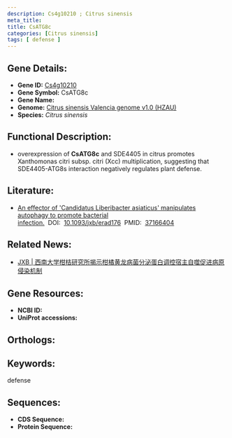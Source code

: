 ```yaml
---
description: Cs4g10210 ; Citrus sinensis
meta_title:
title: CsATG8c
categories: [Citrus sinensis]
tags: [ defense ]
---
```


## Gene Details:
- **Gene ID:**	[Cs4g10210]()
- **Gene Symbol:** CsATG8c
- **Gene Name:** 
- **Genome:** [Citrus sinensis Valencia genome v1.0 (HZAU)]()
- **Species:** *Citrus sinensis*

## Functional Description:
   - overexpression of **CsATG8c** and SDE4405 in citrus promotes Xanthomonas citri subsp. citri (Xcc) multiplication, suggesting that SDE4405-ATG8s interaction negatively regulates plant defense.

## Literature:
   - [An effector of &#x27;Candidatus Liberibacter asiaticus&#x27; manipulates autophagy to promote bacterial infection.]( https://academic.oup.com/jxb/article/74/15/4670/7160136?login=true#414223807)&nbsp;&nbsp;DOI:&nbsp;&nbsp;[10.1093/jxb/erad176](https://academic.oup.com/jxb/article/74/15/4670/7160136?login=true#414223807)&nbsp;&nbsp;PMID:&nbsp;&nbsp;[37166404](https://pubmed.ncbi.nlm.nih.gov/37166404/)

## Related News:
   - [JXB | 西南大学柑桔研究所揭示柑橘黄龙病菌分泌蛋白调控宿主自噬促进病原侵染机制](https://mp.weixin.qq.com/s/LWOS_-DSsypDO-ELmXheRQ)

## Gene Resources:
- **NCBI ID:** [](https://www.ncbi.nlm.nih.gov/gene/?term=)
- **UniProt accessions:** [](https://www.uniprot.org/uniprotkb//entry)

## Orthologs:


## Keywords:
defense

## Sequences:
- **CDS Sequence:**
- **Protein Sequence:**
